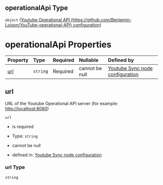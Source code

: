 ## operationalApi Type

`object` ([Youtube Operational API (https://github.com/Benjamin-Loison/YouTube-operational-API) configuration](definition-properties-youtube-related-configuration-properties-youtube-operational-api-httpsgithubcombenjamin-loisonyoutube-operational-api-configuration.md))

# operationalApi Properties

| Property    | Type     | Required | Nullable       | Defined by                                                                                                                                                                                                                                                                                                                       |
| :---------- | :------- | :------- | :------------- | :------------------------------------------------------------------------------------------------------------------------------------------------------------------------------------------------------------------------------------------------------------------------------------------------------------------------------- |
| [url](#url) | `string` | Required | cannot be null | [Youtube Sync node configuration](definition-properties-youtube-related-configuration-properties-youtube-operational-api-httpsgithubcombenjamin-loisonyoutube-operational-api-configuration-properties-url.md "https://joystream.org/schemas/youtube-synch/config#/properties/youtube/properties/operationalApi/properties/url") |

## url

URL of the Youtube Operational API server (for example: <http://localhost:8080>)

`url`

*   is required

*   Type: `string`

*   cannot be null

*   defined in: [Youtube Sync node configuration](definition-properties-youtube-related-configuration-properties-youtube-operational-api-httpsgithubcombenjamin-loisonyoutube-operational-api-configuration-properties-url.md "https://joystream.org/schemas/youtube-synch/config#/properties/youtube/properties/operationalApi/properties/url")

### url Type

`string`
